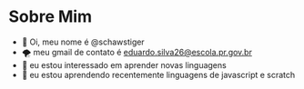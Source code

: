 # Sobre Mim

- 👋 Oi, meu nome é @schawstiger 
- 🌪️ meu gmail de contato é eduardo.silva26@escola.pr.gov.br
- 👀 eu estou interessado em aprender novas linguagens 
- 🌱 eu estou aprendendo recentemente linguagens de javascript e scratch


<!---
schawstiger/schawstiger is a ✨ special ✨ repository because its `README.md` (this file) appears on your GitHub profile.
You can click the Preview link to take a look at your changes.
--->
